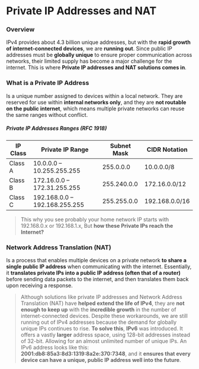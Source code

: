 # Private IP Addresses and NAT

### Overview
IPv4 provides about 4.3 billion unique addresses, but with the **rapid growth of internet-connected devices**, we are **running out**. Since public IP addresses must be **globally unique** to ensure proper communication across networks, their limited supply has become a major challenge for the internet. This is where **Private IP addresses and NAT solutions comes in**.

### What is a Private IP Address
Is a unique number assigned to devices within a local network. They are reserved for use within **internal networks only**, and they are **not routable on the public internet**, which means multiple private networks can reuse the same ranges without conflict.
##### Private IP Addresses Ranges (RFC 1918)
| IP Class | Private IP Range          | Subnet Mask       | CIDR Notation   |
|----------|---------------------------|-------------------|-----------------|
| Class A  | 10.0.0.0 – 10.255.255.255 | 255.0.0.0         | 10.0.0.0/8      |
| Class B  | 172.16.0.0 – 172.31.255.255| 255.240.0.0       | 172.16.0.0/12   |
| Class C  | 192.168.0.0 – 192.168.255.255| 255.255.0.0    | 192.168.0.0/16  |

> This why you see probably your home network IP starts with 192.168.0.x or 192.168.1.x, But **how these Private IPs reach the Internet?**

### Network Address Translation (NAT)
Is a process that enables multiple devices on a private network **to share a single public IP address** when communicating with the internet. Essentially, it **translates private IPs into a public IP address (often that of a router)** before sending data packets to the internet, and then translates them back upon receiving a response.

> Although solutions like private IP addresses and Network Address Translation (NAT) have **helped extend the life of IPv4**, they are **not enough to keep up** with the **incredible growth** in the number of internet-connected devices. Despite these workarounds, we are still running out of IPv4 addresses because the demand for globally unique IPs continues to rise. **To solve this**, **IPv6** was introduced. It offers a vastly **larger** address space, using 128-bit addresses instead of 32-bit. Allowing for an almost unlimited number of unique IPs. An IPv6 address looks like this: **2001:db8:85a3:8d3:1319:8a2e:370:7348**, and it **ensures that every device can have a unique, public IP address well into the future**.

